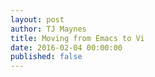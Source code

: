 ```yaml
---
layout: post
author: TJ Maynes
title: Moving from Emacs to Vi
date: 2016-02-04 00:00:00
published: false
---
```

